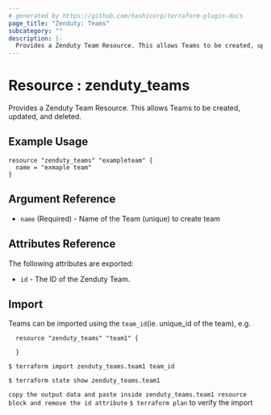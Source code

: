 ```yaml
---
# generated by https://github.com/hashicorp/terraform-plugin-docs
page_title: "Zenduty: Teams"
subcategory: ""
description: |-
  Provides a Zenduty Team Resource. This allows Teams to be created, updated, and deleted.
---
```


# Resource : zenduty_teams

Provides a Zenduty Team Resource. This allows Teams to be created, updated, and deleted.

## Example Usage
```hcl
resource "zenduty_teams" "exampleteam" {
  name = "exmaple team"
}

```


<!-- schema generated by tfplugindocs -->
## Argument Reference

* `name` (Required) - Name of the Team (unique) to create team


## Attributes Reference

The following attributes are exported:

* `id` - The ID of the Zenduty Team.

## Import

Teams can be imported using the `team_id`(ie. unique_id of the team), e.g.

```hcl
  resource "zenduty_teams" "team1" {
  
  }

```

`$ terraform import zenduty_teams.team1 team_id` 

`$ terraform state show zenduty_teams.team1`

`copy the output data and paste inside zenduty_teams.team1 resource block and remove the id attribute`
`$ terraform plan` to verify the import






